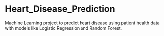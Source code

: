# Heart_Disease_Prediction
Machine Learning project to predict heart disease using patient health data with models like Logistic Regression and Random Forest. 
